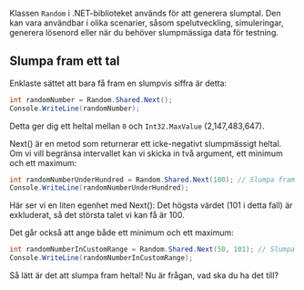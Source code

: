 Klassen `Random` i .NET-biblioteket används för att generera slumptal. Den kan vara användbar i olika scenarier, såsom spelutveckling, simuleringar, generera lösenord eller när du behöver slumpmässiga data för testning. 

## Slumpa fram ett tal
Enklaste sättet att bara få fram en slumpvis siffra är detta:

```csharp
int randomNumber = Random.Shared.Next();
Console.WriteLine(randomNumber);
``` 

Detta ger dig ett heltal mellan `0` och `Int32.MaxValue` (2,147,483,647).

Next() är en metod som returnerar ett icke-negativt slumpmässigt heltal. Om vi vill begränsa intervallet kan vi skicka in två argument, ett minimum och ett maximum:

```csharp
int randomNumberUnderHundred = Random.Shared.Next(100); // Slumpa fram ett tal mellan 0 och 99
Console.WriteLine(randomNumberUnderHundred);
```

Här ser vi en liten egenhet med Next(): Det högsta värdet (101 i detta fall) är exkluderat, så det största talet vi kan få är 100.

Det går också att ange både ett minimum och ett maximum:

```csharp
int randomNumberInCustomRange = Random.Shared.Next(50, 101); // Slumpa fram ett tal mellan 50 och 100
Console.WriteLine(randomNumberInCustomRange);
```

Så lätt är det att slumpa fram heltal! Nu är frågan, vad ska du ha det till?